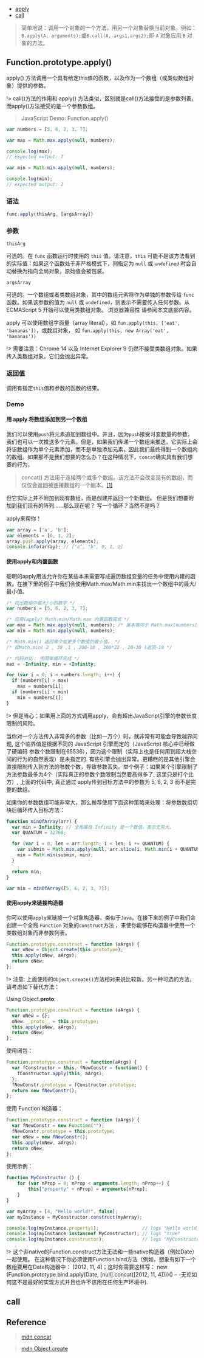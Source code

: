 * [apply](#apply)
* [call](#call)

> 简单地说：调用一个对象的一个方法，用另一个对象替换当前对象。例如：`B.apply(A, arguments);`或`B.call(A, args1,args2);`即 `A` 对象应用 `B` 对象的方法。

## Function.prototype.apply()
<span id="apply"></span>

apply() 方法调用一个具有给定this值的函数，以及作为一个数组（或类似数组对象）提供的参数。

!> call()方法的作用和 apply() 方法类似，区别就是call()方法接受的是参数列表，而apply()方法接受的是一个参数数组。

> JavaScript Demo: Function.apply()

```javascript
var numbers = [5, 6, 2, 3, 7];

var max = Math.max.apply(null, numbers);

console.log(max);
// expected output: 7

var min = Math.min.apply(null, numbers);

console.log(min);
// expected output: 2
```
### 语法

```javascript
func.apply(thisArg, [argsArray])
```

### 参数
`thisArg`

可选的。在 `func` 函数运行时使用的 `this` 值。请注意，`this` 可能不是该方法看到的实际值：如果这个函数处于非严格模式下，则指定为 `null` 或 `undefined` 时会自动替换为指向全局对象，原始值会被包装。

`argsArray`

可选的。一个数组或者类数组对象，其中的数组元素将作为单独的参数传给 `func` 函数。如果该参数的值为 `null` 或  `undefined`，则表示不需要传入任何参数。从ECMAScript 5 开始可以使用类数组对象。 浏览器兼容性 请参阅本文底部内容。

apply 可以使用数组字面量（array literal），如 `fun.apply(this, ['eat', 'bananas'])`，或数组对象， 如  `fun.apply(this, new Array('eat', 'bananas'))`

!> 需要注意：Chrome 14 以及 Internet Explorer 9 仍然不接受类数组对象。如果传入类数组对象，它们会抛出异常。

### 返回值
调用有指定`this`值和参数的函数的结果。

### Demo

#### 用 apply 将数组添加到另一个数组

我们可以使用`push`将元素追加到数组中。并且，因为`push`接受可变数量的参数，我们也可以一次推送多个元素。但是，如果我们传递一个数组来推送，它实际上会将该数组作为单个元素添加，而不是单独添加元素，因此我们最终得到一个数组内的数组。如果那不是我们想要的怎么办？在这种情况下，`concat`确实具有我们想要的行为，
> concat() 方法用于连接两个或多个数组。该方法不会改变现有的数组，而仅仅会返回被连接数组的一个副本。[[1]](#r1)

但它实际上并不附加到现有数组，而是创建并返回一个新数组。 但是我们想要附加到我们现有的阵列......那么现在呢？ 写一个循环？当然不是吗？

apply来帮你！

```javascript
var array = ['a', 'b'];
var elements = [0, 1, 2];
array.push.apply(array, elements);
console.info(array); // ["a", "b", 0, 1, 2]
```

#### 使用apply和内置函数

聪明的apply用法允许你在某些本来需要写成遍历数组变量的任务中使用内建的函数。在接下里的例子中我们会使用Math.max/Math.min来找出一个数组中的最大/最小值。

```javascript
/* 找出数组中最大/小的数字 */
var numbers = [5, 6, 2, 3, 7];

/* 应用(apply) Math.min/Math.max 内置函数完成 */
var max = Math.max.apply(null, numbers); /* 基本等同于 Math.max(numbers[0], ...) 或 Math.max(5, 6, ..) */
var min = Math.min.apply(null, numbers);

/* Math.min() 返回零个或更多个数值的最小值。 */
/* 如Math.min( 2 , 30 ,1 , 200-10 , 300*22 , 20-30 )返回-10 */

/* 代码对比： 用简单循环完成 */
max = -Infinity, min = +Infinity;

for (var i = 0; i < numbers.length; i++) {
  if (numbers[i] > max)
    max = numbers[i];
  if (numbers[i] < min) 
    min = numbers[i];
}
```

!> 但是当心：如果用上面的方式调用apply，会有超出JavaScript引擎的参数长度限制的风险。

当你对一个方法传入非常多的参数（比如一万个）时，就非常有可能会导致越界问题, 这个临界值是根据不同的 JavaScript 引擎而定的（JavaScript 核心中已经做了硬编码  参数个数限制在65536），因为这个限制（实际上也是任何用到超大栈空间的行为的自然表现）是未指定的. 有些引擎会抛出异常。更糟糕的是其他引擎会直接限制传入到方法的参数个数，导致参数丢失。举个例子：如果某个引擎限制了方法参数最多为4个（实际真正的参数个数限制当然要高得多了, 这里只是打个比方）, 上面的代码中, 真正通过 apply传到目标方法中的参数为 5, 6, 2, 3 而不是完整的数组。

如果你的参数数组可能非常大，那么推荐使用下面这种策略来处理：将参数数组切块后循环传入目标方法：

```javascript
function minOfArray(arr) {
  var min = Infinity; // 全局属性 Infinity 是一个数值，表示无穷大。
  var QUANTUM = 32768;

  for (var i = 0, len = arr.length; i < len; i += QUANTUM) {
    var submin = Math.min.apply(null, arr.slice(i, Math.min(i + QUANTUM, len)));
    min = Math.min(submin, min);
  }

  return min;
}

var min = minOfArray([5, 6, 2, 3, 7]);
```

#### 使用apply来链接构造器

你可以使用`apply`来链接一个对象构造器，类似于`Java`。在接下来的例子中我们会创建一个全局 `Function` 对象的`construct`方法 ，来使你能够在构造器中使用一个类数组对象而非参数列表。

```javascript
Function.prototype.construct = function (aArgs) {
  var oNew = Object.create(this.prototype);
  this.apply(oNew, aArgs);
  return oNew;
};
```


!> 注意: 上面使用的`Object.create()`方法相对来说比较新。另一种可选的方法，请考虑如下替代方法：

Using Object.__proto__:

```javascript
Function.prototype.construct = function (aArgs) {
  var oNew = {};
  oNew.__proto__ = this.prototype;
  this.apply(oNew, aArgs);
  return oNew;
};
```

使用闭包：

```javascript
Function.prototype.construct = function(aArgs) {
  var fConstructor = this, fNewConstr = function() {
    fConstructor.apply(this, aArgs);
  };
  fNewConstr.prototype = fConstructor.prototype;
  return new fNewConstr();
};
```

使用 Function 构造器：

```javascript
Function.prototype.construct = function (aArgs) {
  var fNewConstr = new Function("");
  fNewConstr.prototype = this.prototype;
  var oNew = new fNewConstr();
  this.apply(oNew, aArgs);
  return oNew;
};
```

使用示例：

```javascript
function MyConstructor () {
    for (var nProp = 0; nProp < arguments.length; nProp++) {
        this["property" + nProp] = arguments[nProp];
    }
}

var myArray = [4, "Hello world!", false];
var myInstance = MyConstructor.construct(myArray);

console.log(myInstance.property1);                // logs "Hello world!"
console.log(myInstance instanceof MyConstructor); // logs "true"
console.log(myInstance.constructor);              // logs "MyConstructor"
```

!> 这个非native的Function.construct方法无法和一些native构造器（例如Date）一起使用。 在这种情况下你必须使用Function.bind方法（例如，想象有如下一个数组要用在Date构造器中： [2012, 11, 4]；这时你需要这样写： new (Function.prototype.bind.apply(Date, [null].concat([2012, 11, 4])))() – -无论如何这不是最好的实现方式并且也许不该用在任何生产环境中).

## call
<span id="call"></span>


## Reference

<span id="r1"></span>
> [mdn concat](https://developer.mozilla.org/zh-CN/docs/Web/JavaScript/Reference/Global_Objects/Array/concat)

<span id="r2"></span>
> [mdn Object.create](https://developer.mozilla.org/zh-CN/docs/Web/JavaScript/Reference/Global_Objects/Object/create)